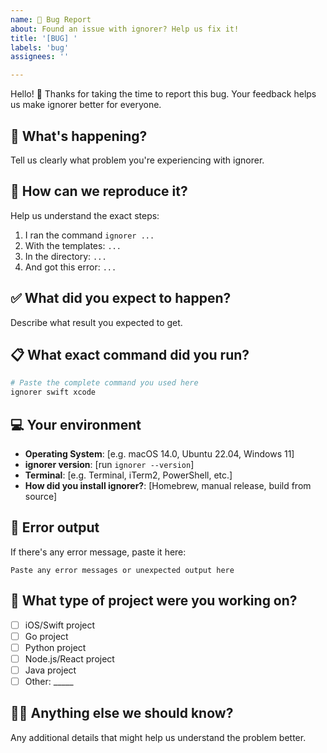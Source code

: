 ```yaml
---
name: 🐛 Bug Report
about: Found an issue with ignorer? Help us fix it!
title: '[BUG] '
labels: 'bug'
assignees: ''

---
```


Hello! 👋 Thanks for taking the time to report this bug. Your feedback helps us make ignorer better for everyone.

## 🤔 What's happening?
Tell us clearly what problem you're experiencing with ignorer.

## 🔄 How can we reproduce it?
Help us understand the exact steps:
1. I ran the command `ignorer ...`
2. With the templates: `...`
3. In the directory: `...`
4. And got this error: `...`

## ✅ What did you expect to happen?
Describe what result you expected to get.

## 📋 What exact command did you run?
```bash
# Paste the complete command you used here
ignorer swift xcode
```

## 💻 Your environment
- **Operating System**: [e.g. macOS 14.0, Ubuntu 22.04, Windows 11]
- **ignorer version**: [run `ignorer --version`]
- **Terminal**: [e.g. Terminal, iTerm2, PowerShell, etc.]
- **How did you install ignorer?**: [Homebrew, manual release, build from source]

## 📝 Error output
If there's any error message, paste it here:
```
Paste any error messages or unexpected output here
```

## 📂 What type of project were you working on?
- [ ] iOS/Swift project
- [ ] Go project
- [ ] Python project
- [ ] Node.js/React project
- [ ] Java project
- [ ] Other: _____

## 🤷‍♀️ Anything else we should know?
Any additional details that might help us understand the problem better.
